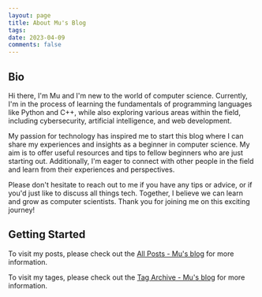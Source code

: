 ```yaml
---
layout: page
title: About Mu's Blog
tags: 
date: 2023-04-09
comments: false
---
```

    

## Bio
Hi there, I'm Mu and I'm new to the world of computer science. Currently, I'm in the process of learning the fundamentals of programming languages like Python and C++, while also exploring various areas within the field, including cybersecurity, artificial intelligence, and web development.

My passion for technology has inspired me to start this blog where I can share my experiences and insights as a beginner in computer science. My aim is to offer useful resources and tips to fellow beginners who are just starting out. Additionally, I'm eager to connect with other people in the field and learn from their experiences and perspectives.

Please don't hesitate to reach out to me if you have any tips or advice, or if you'd just like to discuss all things tech. Together, I believe we can learn and grow as computer scientists. Thank you for joining me on this exciting journey!


## Getting Started
To visit my posts, please check out the [All Posts - Mu's blog](https://mu-1104.github.io/posts/) for more information.

To visit my tages, please check out the [Tag Archive - Mu's blog](https://mu-1104.github.io/tags/) for more information.
